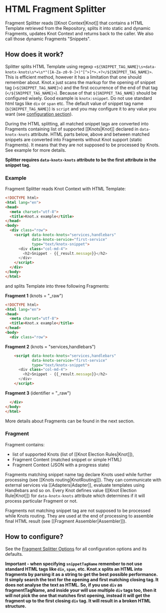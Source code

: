 # HTML Fragment Splitter
Fragment Splitter reads [[Knot Context|Knot]] that contains a HTML Template retrieved from 
the Repository, splits it into static and dynamic Fragments, updates Knot Context and returns back 
to the caller. We also call those dynamic Fragments "Snippets".

## How does it work?
Splitter splits HTML Template using regexp 
`<${SNIPPET_TAG_NAME}\s+data-knotx-knots\s*=\s*"([A-Za-z0-9-]+)"[^>]*>.+?</${SNIPPET_TAG_NAME}>`.
This is efficient method, however it has a limitation that one should remember about. Knot.x just 
scans the markup for the opening of snippet tag (`<${SNIPPET_TAG_NAME}>`) and the first occurrence of 
the end of that tag (`</${SNIPPET_TAG_NAME}>`). Because of that `${SNIPPET_TAG_NAME}` should be
configured wisely. Good example is `knotx:snippet`. Do not use standard html tags like `div` or 
`span` etc. The default value of snippet tag name (`${SNIPPET_TAG_NAME}`) is `script` and you may 
configure it to any value you want (see [configuration section](#how-to-configure)).

During the HTML splitting, all matched snippet tags are converted into Fragments containing list of 
supported [[Knots|Knot]] declared in `data-knotx-knots` attribute. HTML parts below, above and 
between matched snippets are converted into Fragments without Knot support (static Fragments). 
It means that they are not supposed to be processed by Knots. See example for more details.

**Splitter requires `data-knotx-knots` attribute to be the first attribute in the snippet tag.**

### Example
Fragment Splitter reads Knot Context with HTML Template:
```html
<!DOCTYPE html>
<html lang="en">
<head>
  <meta charset="utf-8">
  <title>Knot.x example</title>
</head>
<body>
  <div class="row">
    <script data-knotx-knots="services,handlebars"
            data-knotx-service="first-service"
            type="text/knotx-snippet">
      <div class="col-md-4">
        <h2>Snippet - {{_result.message}}</h2>
      </div>
    </script>
  </div>
</body>
</html>
```
and splits Template into three following Fragments:

**Fragment 1** (knots = "_raw")
```html
<!DOCTYPE html>
<html lang="en">
<head>
  <meta charset="utf-8">
  <title>Knot.x example</title>
</head>
<body>
  <div class="row">
```
**Fragment 2** (knots = "services,handlebars")
```html
    <script data-knotx-knots="services,handlebars"
            data-knotx-service="first-service"
            type="text/knotx-snippet">
      <div class="col-md-4">
        <h2>Snippet - {{_result.message}}</h2>
      </div>
    </script>
```
**Fragment 3** (identifier = "_raw")
```html
  </div>
</body>
</html>
```

More details about Fragments can be found in the next section.

### Fragment
Fragment contains: 
- list of supported Knots (list of [[Knot Election Rules|Knot]]), 
- Fragment Content (matched snippet or simple HTML)
- Fragment Context (JSON with a progress state)

Fragments matching snippet name tag declare Knots used while further processing (see [[Knots routing|KnotRouting]]). 
They can communicate with external services via [[Adapters|Adapter]], evaluate templates using 
Handlebars and so on. Every Knot defines value ([[Knot Election Rule|Knot]]) for `data-knotx-knots` 
attribute which determines if it will process particular Fragment or not.

Fragments not matching snippet tag are not supposed to be processed while Knots routing. They are 
used at the end of processing to assemble final HTML result (see [[Fragment Assembler|Assembler]]).

## How to configure?

See the [Fragment Splitter Options](https://github.com/Cognifide/knotx/blob/master/documentation/src/main/cheatsheet/cheatsheets.adoc#fragmentsplitteroptions) for all configuration options and its defaults.

**Important - when specifying `snippetTagName` remember to not use standard HTML tags like `div`, `span`, etc.
Knot.x splits an HTML into fragments by parsing it as a string to get the best possible performance. 
It simply search the text for the opening and first matching closing tag. It does not analyse the text 
as HTML. So, if you use `div` as fragmentTagName, and inside your will use multiple `div` tags too, 
then it will not pick the one that matches first opening, instead it will get the fragment up to the 
first closing `div` tag. It will result in a broken HTML structure.**
